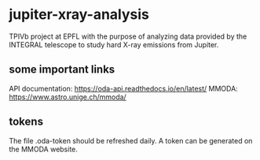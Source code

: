 # jupiter-xray-analysis
TPIVb project at EPFL with the purpose of analyzing data provided by the INTEGRAL telescope to study hard X-ray emissions from Jupiter.

## some important links
API documentation: https://oda-api.readthedocs.io/en/latest/
MMODA: https://www.astro.unige.ch/mmoda/

## tokens
The file .oda-token should be refreshed daily. A token can be generated on the MMODA website.
